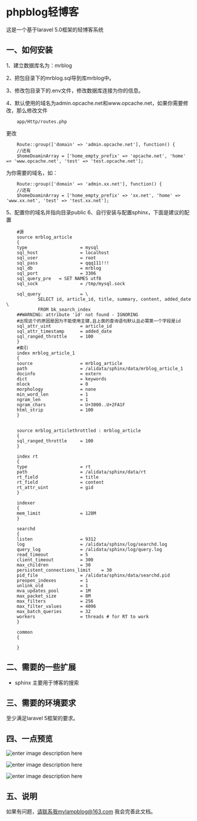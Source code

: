 # phpblog轻博客

这是一个基于laravel 5.0框架的轻博客系统

一、如何安装
--------------------------

1、建立数据库名为：mrblog

2、把包目录下的mrblog.sql导到库mrblog中。

3、修改包目录下的.env文件，修改数据库连接为你的信息。

4、默认使用的域名为admin.opcache.net和www.opcache.net，如果你需要修改，那么修改文件

        app/Http/routes.php

更改

        Route::group(['domain' => 'admin.opcache.net'], function() {
        //还有
        $homeDoaminArray = ['home_empty_prefix' => 'opcache.net', 'home' => 'www.opcache.net', 'test' => 'test.opcache.net'];

为你需要的域名，如：

        Route::group(['domain' => 'admin.xx.net'], function() {
        //还有
        $homeDoaminArray = ['home_empty_prefix' => 'xx.net', 'home' => 'www.xx.net', 'test' => 'test.xx.net'];

5、配置你的域名并指向目录public
6、自行安装与配置sphinx，下面是建议的配置

        #源
        source mrblog_article
        {
        type                    = mysql
        sql_host                = localhost
        sql_user                = root
        sql_pass                = qqq111!!!
        sql_db                  = mrblog
        sql_port                = 3306
        sql_query_pre   = SET NAMES utf8
        sql_sock                = /tmp/mysql.sock

        sql_query               = \
                SELECT id, article_id, title, summary, content, added_date \
                FROM bk_search_index
        ##WARNING: attribute 'id' not found - IGNORING
        #出现这个的原因是因为不能使用主键,且上面的查询语句默认且必需第一个字段是id
        sql_attr_uint           = article_id 
        sql_attr_timestamp      = added_date
        sql_ranged_throttle     = 100
        }
        #索引
        index mrblog_article_1
        {
        source                  = mrblog_article
        path                    = /alidata/sphinx/data/mrblog_article_1
        docinfo                 = extern
        dict                    = keywords
        mlock                   = 0
        morphology              = none
        min_word_len            = 1
        ngram_len               = 1
        ngram_chars             = U+3000..U+2FA1F
        html_strip              = 100
        }


        source mrblog_articlethrottled : mrblog_article
        {
        sql_ranged_throttle     = 100
        }

        index rt
        {
        type                    = rt
        path                    = /alidata/sphinx/data/rt
        rt_field                = title
        rt_field                = content
        rt_attr_uint            = gid
        }

        indexer
        {
        mem_limit               = 128M
        }

        searchd
        {
        listen                  = 9312
        log                     = /alidata/sphinx/log/searchd.log
        query_log               = /alidata/sphinx/log/query.log
        read_timeout            = 5
        client_timeout          = 300
        max_children            = 30
        persistent_connections_limit    = 30
        pid_file                = /alidata/sphinx/data/searchd.pid
        preopen_indexes         = 1
        unlink_old              = 1
        mva_updates_pool        = 1M
        max_packet_size         = 8M
        max_filters             = 256
        max_filter_values       = 4096
        max_batch_queries       = 32
        workers                 = threads # for RT to work
        }

        common
        {

        }

二、需要的一些扩展
--------------------------------
* sphinx 主要用于博客的搜索

三、需要的环境要求
---------------------------------
至少满足laravel 5框架的要求。

四、一点预览
------------------------------------

![enter image description here](http://static.oschina.net/uploads/space/2015/0422/154701_YMQm_1777357.png)

![enter image description here](http://static.oschina.net/uploads/space/2015/0422/154701_svr4_1777357.png)

![enter image description here](http://static.oschina.net/uploads/space/2015/0422/154701_tTmd_1777357.png)

五、说明
------------------------------------
如果有问题，请联系我mylampblog@163.com 我会完善此文档。